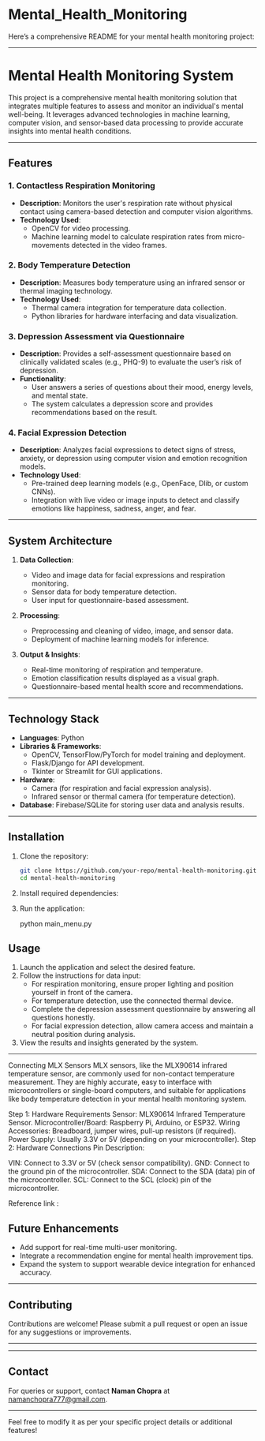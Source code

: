 # Mental_Health_Monitoring

Here’s a comprehensive README for your mental health monitoring project:

---

# Mental Health Monitoring System  

This project is a comprehensive mental health monitoring solution that integrates multiple features to assess and monitor an individual's mental well-being. It leverages advanced technologies in machine learning, computer vision, and sensor-based data processing to provide accurate insights into mental health conditions.

---

## Features  

### 1. **Contactless Respiration Monitoring**  
   - **Description**: Monitors the user's respiration rate without physical contact using camera-based detection and computer vision algorithms.  
   - **Technology Used**: 
     - OpenCV for video processing.  
     - Machine learning model to calculate respiration rates from micro-movements detected in the video frames.  

### 2. **Body Temperature Detection**  
   - **Description**: Measures body temperature using an infrared sensor or thermal imaging technology.  
   - **Technology Used**:  
     - Thermal camera integration for temperature data collection.  
     - Python libraries for hardware interfacing and data visualization.  

### 3. **Depression Assessment via Questionnaire**  
   - **Description**: Provides a self-assessment questionnaire based on clinically validated scales (e.g., PHQ-9) to evaluate the user’s risk of depression.  
   - **Functionality**:  
     - User answers a series of questions about their mood, energy levels, and mental state.  
     - The system calculates a depression score and provides recommendations based on the result.  

### 4. **Facial Expression Detection**  
   - **Description**: Analyzes facial expressions to detect signs of stress, anxiety, or depression using computer vision and emotion recognition models.  
   - **Technology Used**:  
     - Pre-trained deep learning models (e.g., OpenFace, Dlib, or custom CNNs).  
     - Integration with live video or image inputs to detect and classify emotions like happiness, sadness, anger, and fear.  

---

## System Architecture  

1. **Data Collection**:  
   - Video and image data for facial expressions and respiration monitoring.  
   - Sensor data for body temperature detection.  
   - User input for questionnaire-based assessment.  

2. **Processing**:  
   - Preprocessing and cleaning of video, image, and sensor data.  
   - Deployment of machine learning models for inference.  

3. **Output & Insights**:  
   - Real-time monitoring of respiration and temperature.  
   - Emotion classification results displayed as a visual graph.  
   - Questionnaire-based mental health score and recommendations.  

---

## Technology Stack  

- **Languages**: Python  
- **Libraries & Frameworks**:  
  - OpenCV, TensorFlow/PyTorch for model training and deployment.  
  - Flask/Django for API development.  
  - Tkinter or Streamlit for GUI applications.  
- **Hardware**:  
  - Camera (for respiration and facial expression analysis).  
  - Infrared sensor or thermal camera (for temperature detection).  
- **Database**: Firebase/SQLite for storing user data and analysis results.  

---

## Installation  

1. Clone the repository:  
   ```bash  
   git clone https://github.com/your-repo/mental-health-monitoring.git  
   cd mental-health-monitoring  
   ```  
2. Install required dependencies:  
    
3. Run the application:  
    
   python main_menu.py  
  



## Usage  

1. Launch the application and select the desired feature.  
2. Follow the instructions for data input:  
   - For respiration monitoring, ensure proper lighting and position yourself in front of the camera.  
   - For temperature detection, use the connected thermal device.  
   - Complete the depression assessment questionnaire by answering all questions honestly.  
   - For facial expression detection, allow camera access and maintain a neutral position during analysis.  
3. View the results and insights generated by the system.  

---
Connecting MLX Sensors
MLX sensors, like the MLX90614 infrared temperature sensor, are commonly used for non-contact temperature measurement. They are highly accurate, easy to interface with microcontrollers or single-board computers, and suitable for applications like body temperature detection in your mental health monitoring system.

Step 1: Hardware Requirements
Sensor: MLX90614 Infrared Temperature Sensor.
Microcontroller/Board: Raspberry Pi, Arduino, or ESP32.
Wiring Accessories: Breadboard, jumper wires, pull-up resistors (if required).
Power Supply: Usually 3.3V or 5V (depending on your microcontroller).
Step 2: Hardware Connections
Pin Description:

VIN: Connect to 3.3V or 5V (check sensor compatibility).
GND: Connect to the ground pin of the microcontroller.
SDA: Connect to the SDA (data) pin of the microcontroller.
SCL: Connect to the SCL (clock) pin of the microcontroller.

Reference link :

## Future Enhancements  

- Add support for real-time multi-user monitoring.  
- Integrate a recommendation engine for mental health improvement tips.  
- Expand the system to support wearable device integration for enhanced accuracy.  

---

## Contributing  

Contributions are welcome! Please submit a pull request or open an issue for any suggestions or improvements.  

---


---

## Contact  

For queries or support, contact **Naman Chopra** at [namanchopra777@gmail.com](mailto:namanchopra777@gmail.com).  

--- 

Feel free to modify it as per your specific project details or additional features!
